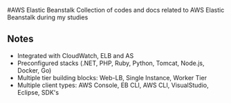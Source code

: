 #AWS Elastic Beanstalk
Collection of codes and docs related to AWS Elastic Beanstalk during my studies

## Notes

* Integrated with CloudWatch, ELB and AS
* Preconfigured stacks (.NET, PHP, Ruby, Python, Tomcat, Node.js, Docker, Go)
* Multiple tier building blocks: Web-LB, Single Instance, Worker Tier
* Multiple client types: AWS Console, EB CLI, AWS CLI, VisualStudio, Eclipse, SDK's


